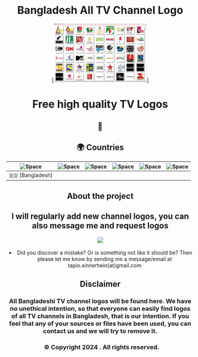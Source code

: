 # Bangladesh All TV Channel Logo
[<img src="https://raw.githubusercontent.com/N47Noob/Bangladeshi-All-Tv-channel-logo/0b0528d1005f288291fc71a4fb75e42330e4b6a3/IMG_20240605_103515.jpg" width="250">]


# Free high quality TV Logos 

## 💛 



## 🌍 Countries


|  ![Space] |  ![Space] |  ![Space] |  ![Space] |  ![Space] |  ![Space] |
|---|---|---|---|---|---|
|  🇧🇩  [Bangladesh]  


[Space]:https://raw.githubusercontent.com/tv-logo/tv-logos/main/misc/space-1500.png "Space"

## About the project


## I will regularly add new channel logos, you can also message me and request logos


[<img src="https://raw.githubusercontent.com/tv-logo/tv-logos/main/misc/paypal-donate.png" width="150">](https://www.paypal.com/donate/?hosted_button_id=JTJ7FPU6TCHDW)


* Did you discover a mistake? Or is something not like it should be? Then please let me know by sending me a message/email at tapio.sinnertwin(at)gmail.com

## Disclaimer 
<h3>All Bangladeshi TV channel logos will be found here. 
We have no unethical intention, so that everyone can easily find logos of all TV channels in Bangladesh, that is our intention. 
If you feel that any of your sources or files have been used, you can contact us and we will try to remove it.<h3>

<body style="background:#red; text-align: center; padding:5%;">
<p style="color:#red; text-align: center;">
    © Copyright 2024 . All rights reserved.
</p> 

